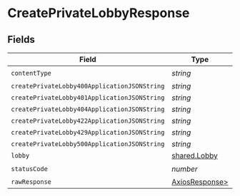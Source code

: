 # CreatePrivateLobbyResponse


## Fields

| Field                                                    | Type                                                     | Required                                                 | Description                                              |
| -------------------------------------------------------- | -------------------------------------------------------- | -------------------------------------------------------- | -------------------------------------------------------- |
| `contentType`                                            | *string*                                                 | :heavy_check_mark:                                       | N/A                                                      |
| `createPrivateLobby400ApplicationJSONString`             | *string*                                                 | :heavy_minus_sign:                                       | N/A                                                      |
| `createPrivateLobby401ApplicationJSONString`             | *string*                                                 | :heavy_minus_sign:                                       | N/A                                                      |
| `createPrivateLobby404ApplicationJSONString`             | *string*                                                 | :heavy_minus_sign:                                       | N/A                                                      |
| `createPrivateLobby422ApplicationJSONString`             | *string*                                                 | :heavy_minus_sign:                                       | N/A                                                      |
| `createPrivateLobby429ApplicationJSONString`             | *string*                                                 | :heavy_minus_sign:                                       | N/A                                                      |
| `createPrivateLobby500ApplicationJSONString`             | *string*                                                 | :heavy_minus_sign:                                       | N/A                                                      |
| `lobby`                                                  | [shared.Lobby](../../models/shared/lobby.md)             | :heavy_minus_sign:                                       | N/A                                                      |
| `statusCode`                                             | *number*                                                 | :heavy_check_mark:                                       | N/A                                                      |
| `rawResponse`                                            | [AxiosResponse>](https://axios-http.com/docs/res_schema) | :heavy_minus_sign:                                       | N/A                                                      |